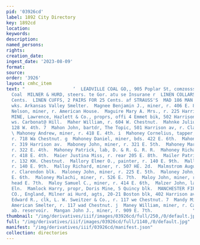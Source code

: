 ```yaml
---
pid: '03926cd'
label: 1892 City Directory
key: 1892cd
location: 
keywords: 
description: 
named_persons: 
rights: 
creation_date: 
ingest_date: '2023-08-09'
format: 
source: 
order: '3926'
layout: cmhc_item
text: "                  ‘  LEADVILLE COAL GO,, 905 Poplar St, comzosss, Oak Creak
  Coal  MILNER & HURD, steers. te Gor. atu se Insurane r  LINEN COLLARS, 3 FOR 25
  Cents.  LINEN CUFFS, 2 PAIRS FOR 25 Cents. af STRAUSS'S  MAD 186 MAN  Madison Paul,
  wks. Arkansas Valley Smelter.  Magnee Benjamin J., miner, r. 406 E. 8th.  Magni
  Nelson, miner, r. American House.  Maguire Mary A. Mrs., r. 225 Harrison av.  MAHALA
  MINE, Lawrence, Hazlett & Co., proprs, offi 4 Emmet bik, 502 Harrison av., mine
  ws. Carbonat@ Hill.  Maher William, r. 604 W. Chestnut.  Mahnke Julius, miner, r.
  128 W. 4th. 7  Mahon John, bartdr, The Topic, 501 Harrison av, r. Clat endon blk.
  \ Mahoney Andrew, miner, r. 418 E. 4th. i  Mahoney Cornelius, tapper, American Smelter,
  r. 718 Wa Chestnut. g  Mahoney Daniel, miner, bds. 422 E. 6th.  Mahoney J eremiah,
  r. 319 Harrison av.  Maboney John, miner, r. 321 E. 5th.  Mahoney Martin, miner,
  r. 322 E. 4th.  Mahoney Patrick, lab, D. & R. G. R. R.  Mahoney Richard, miner,
  r. 418 E. 4th.  Maier Justina Miss, r. rear 205 E. 8th.  Mailer Patrick, carpenter,
  r. 132 KH. Chestnut.  Mallory Elmer O., painter, r. 140 E. 9th.  Mallory E. R. Mrs.,
  r. 140 E. 9th.  Malloy Richard, miner, r. 507 HE. 2d.  Malmstrom August, policeman,
  r. Clarendon blk.  Maloney John, miner, r. 225 E. 5th.  Maloney John, saloon, 324
  E. 6th.  Maloney Malachi, miner, r. 526 E. 7th.  Maloy John, miner, r. Fryer Hill,
  head E. 7th.  Maloy Samuel C., miner, r. 414 E. 6th,  Malzer John, lab, r.606 W.
  Eln.  Mamlock Harry, propr, Doris Mine, 5 Quincy blk.  MANCHESTER FIRE ASSURANCE
  CO., England, Milner ai Hurd, agts, 20-21 Boston blk, 402 Harrison av.. j  Mandy
  Edward R., clk, L. W. Sweitzer & Co., r. 117 we Chestnut. 7  Mandy Michael, carpenter,
  American Smelter, r. 117 wad Chestnut. j  Maney William, miner, r. Carbonate Hill,
  ab. reservoir.  Mangan John J., miner, r. 909 E. 7th.               "
thumbnail: "/img/derivatives/iiif/images/03926cd/full/250,/0/default.jpg"
full: "/img/derivatives/iiif/images/03926cd/full/1140,/0/default.jpg"
manifest: "/img/derivatives/iiif/03926cd/manifest.json"
collection: directories
---
```

